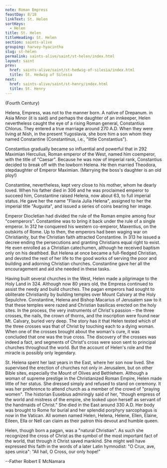 ```yaml
---
note: Roman Empress
feastDay: 8/18
linkText: St. Helen
sortKeys:
  - Helen
title: St. Helen
titleHeading: St. Helen
section: saints-alive
grouping: harvey-hyacintha
slug: st-helen
permalink: saints-alive/saint/st-helen/index.html
layout: saint
prev:
  href: saints-alive/saint/st-hedwig-of-silesia/index.html
  title: St. Hedwig of Silesia
next:
  href: saints-alive/saint/st-henry/index.html
  title: St. Henry
---
```

(Fourth Century)

Helena, Empress, was not to the manner born. A native of Drepanum. in Asia Minor (it is said) and perhaps the daughter of an innkeeper, Helen nevertheless caught the eye of a rising Roman general, Constantius Chlorus. They entered a true marriage around 270 A.D. When they were living at Nish, in the present Yugoslavia, she bore him a son whom they named Constantine (Constantinus, i.e., "little Constantius").

Constantius gradually became so influential and powerful that in 292 Maximian Herculius, Roman emperor of the West, named him coemperor, with the title of "Caesar". Because he was now of imperial rank, Constantius decided to break off with the lowborn Helena. He then married Theodora, stepdaughter of Emperor Maximian. (Marrying the boss's daughter is an old ploy!)

Constantine, nevertheless, kept very close to his mother, whom he dearly loved. When his father died in 306 and he was proclaimed emperor to succeed him, Constantine raised Helena, now about 63, to full imperial status. He gave her the name "Flavia Julia Helena", assigned to her the imperial title "Augusta", and issued a series of coins bearing her image.

Emperor Diocletian had divided the rule of the Roman empire among four "coemperors". Constantine was to bring it back under the rule of a single emperor. In 312 he conquered his western co-emperor, Maxentius, on the outskirts of Rome. Up to then, the emperors had been waging war on Christianity, but the Christian faith attracted Constantine. In 313 he issued a decree ending the persecutions and granting Christians equal right to exist. He even enrolled as a Christian catechumen, although he received baptism only on his deathbed. But Helena at once became a full-fledged Christian, and devoted the rest of her life to the good works of serving the poor and building and adorning Christian churches. Constantine gave her all the encouragement and aid she needed in these tasks.

Having built several churches in the West, Helen made a pilgrimage to the Holy Land in 324. Although now 80 years old, the Empress continued to assist the needy and build churches. The pagan emperors had sought to obliterate Christianity by building temples over Mount Calvary at the Holy Sepulchre. Constantine, Helena and Bishop Macarius of Jerusalem saw to it that these temples were razed and Christian basilicas erected on the holy sites. In the process, the very instruments of Christ's passion – the three crosses, the nails, the crown of thorns, and the inscription were found near Mt. Calvary, buried very deep. The story has it that Helen tested which of the three crosses was that of Christ by touching each to a dying woman. When one of the crosses brought about the woman's cure, it was concluded that one was the true cross. The discovery of the crosses was indeed a fact, and segments of Christ's cross were soon sent to principal churches throughout the world. But the account of Helen's role and the miracle is possibly only legendary.

St. Helena spent her last years in the East, where her son now lived. She supervised the erection of churches not only in Jerusalem, but on other Bible sites, especially the Mount of Olives and Bethlehem. Although a woman of supreme prestige in the Christianized Roman Empire, Helen made little of her status. She dressed simply and refused to stand on ceremony. It was her preference to attend church as a member of the crowd of "praying women". The historian Eusebius admiringly said of her, "though empress of the world and mistress of the empire, she looked upon herself as servant of the handmaids of Christ." She died in the East around 330 A.D. Her body was brought to Rome for burial and her splendid porphyry sarcophagus is now in the Vatican. All women named Helen, Helena, Helene, Ellen, Elaine, Eileen, Ella or Nell can claim as their patron this devout and humble queen.

Helen, though born a pagan, was a "natural Christian". As such she recognized the cross of Christ as the symbol of the most important fact of the world, that through it Christ saved mankind. She might well have expressed this faith in the words of a later Latin hymnodist: "O Crux, ave, spes unica": "All hail, O Cross, our only hope!"

\--Father Robert E McNamara